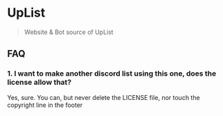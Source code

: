 # UpList
> Website & Bot source of UpList

## FAQ

### 1. I want to make another discord list using this one, does the license allow that?

Yes, sure. You can, but never delete the LICENSE file, nor touch the copyright line in the footer
